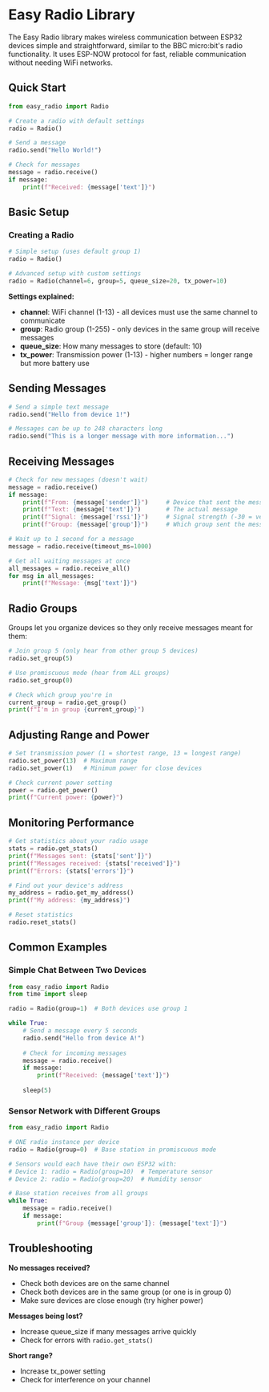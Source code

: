 # Easy Radio Library

The Easy Radio library makes wireless communication between ESP32 devices simple and straightforward, similar to the BBC micro:bit's radio functionality. It uses ESP-NOW protocol for fast, reliable communication without needing WiFi networks.

## Quick Start

```python
from easy_radio import Radio

# Create a radio with default settings
radio = Radio()

# Send a message
radio.send("Hello World!")

# Check for messages
message = radio.receive()
if message:
    print(f"Received: {message['text']}")
```

## Basic Setup

### Creating a Radio
```python
# Simple setup (uses default group 1)
radio = Radio()

# Advanced setup with custom settings
radio = Radio(channel=6, group=5, queue_size=20, tx_power=10)
```

**Settings explained:**
- **channel**: WiFi channel (1-13) - all devices must use the same channel to communicate
- **group**: Radio group (1-255) - only devices in the same group will receive messages
- **queue_size**: How many messages to store (default: 10)
- **tx_power**: Transmission power (1-13) - higher numbers = longer range but more battery use

## Sending Messages

```python
# Send a simple text message
radio.send("Hello from device 1!")

# Messages can be up to 248 characters long
radio.send("This is a longer message with more information...")
```

## Receiving Messages

```python
# Check for new messages (doesn't wait)
message = radio.receive()
if message:
    print(f"From: {message['sender']}")     # Device that sent the message
    print(f"Text: {message['text']}")       # The actual message
    print(f"Signal: {message['rssi']}")     # Signal strength (-30 = very strong, -90 = weak)
    print(f"Group: {message['group']}")     # Which group sent the message

# Wait up to 1 second for a message
message = radio.receive(timeout_ms=1000)

# Get all waiting messages at once
all_messages = radio.receive_all()
for msg in all_messages:
    print(f"Message: {msg['text']}")
```

## Radio Groups

Groups let you organize devices so they only receive messages meant for them:

```python
# Join group 5 (only hear from other group 5 devices)
radio.set_group(5)

# Use promiscuous mode (hear from ALL groups)
radio.set_group(0)

# Check which group you're in
current_group = radio.get_group()
print(f"I'm in group {current_group}")
```

## Adjusting Range and Power

```python
# Set transmission power (1 = shortest range, 13 = longest range)
radio.set_power(13)  # Maximum range
radio.set_power(1)   # Minimum power for close devices

# Check current power setting
power = radio.get_power()
print(f"Current power: {power}")
```

## Monitoring Performance

```python
# Get statistics about your radio usage
stats = radio.get_stats()
print(f"Messages sent: {stats['sent']}")
print(f"Messages received: {stats['received']}")
print(f"Errors: {stats['errors']}")

# Find out your device's address
my_address = radio.get_my_address()
print(f"My address: {my_address}")

# Reset statistics
radio.reset_stats()
```

## Common Examples

### Simple Chat Between Two Devices
```python
from easy_radio import Radio
from time import sleep

radio = Radio(group=1)  # Both devices use group 1

while True:
    # Send a message every 5 seconds
    radio.send("Hello from device A!")
    
    # Check for incoming messages
    message = radio.receive()
    if message:
        print(f"Received: {message['text']}")
    
    sleep(5)
```

### Sensor Network with Different Groups
```python
from easy_radio import Radio

# ONE radio instance per device
radio = Radio(group=0)  # Base station in promiscuous mode

# Sensors would each have their own ESP32 with:
# Device 1: radio = Radio(group=10)  # Temperature sensor
# Device 2: radio = Radio(group=20)  # Humidity sensor

# Base station receives from all groups
while True:
    message = radio.receive()
    if message:
        print(f"Group {message['group']}: {message['text']}")
```

## Troubleshooting

**No messages received?**
- Check both devices are on the same channel
- Check both devices are in the same group (or one is in group 0)
- Make sure devices are close enough (try higher power)

**Messages being lost?**
- Increase queue_size if many messages arrive quickly
- Check for errors with `radio.get_stats()`

**Short range?**
- Increase tx_power setting
- Check for interference on your channel
